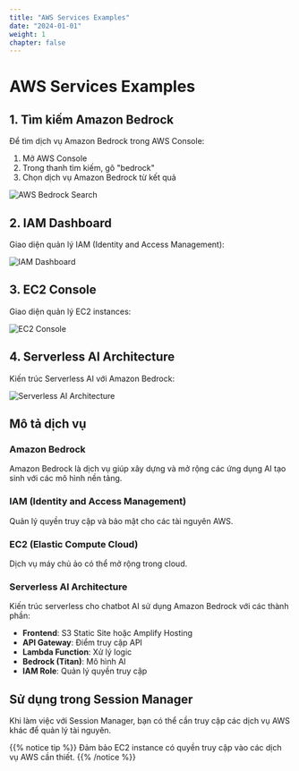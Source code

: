 ```yaml
---
title: "AWS Services Examples"
date: "2024-01-01"
weight: 1
chapter: false
---
```


# AWS Services Examples

## 1. Tìm kiếm Amazon Bedrock

Để tìm dịch vụ Amazon Bedrock trong AWS Console:

1. Mở AWS Console
2. Trong thanh tìm kiếm, gõ "bedrock"
3. Chọn dịch vụ Amazon Bedrock từ kết quả

![AWS Bedrock Search](/Work-Shop/images/aws-services/bedrock-search.png)

## 2. IAM Dashboard

Giao diện quản lý IAM (Identity and Access Management):

![IAM Dashboard](/Work-Shop/images/aws-services/iam-dashboard.png)

## 3. EC2 Console

Giao diện quản lý EC2 instances:

![EC2 Console](/Work-Shop/images/aws-services/ec2-console.png)

## 4. Serverless AI Architecture

Kiến trúc Serverless AI với Amazon Bedrock:

![Serverless AI Architecture](/Work-Shop/images/WS/Archtect.png)

## Mô tả dịch vụ

### Amazon Bedrock
Amazon Bedrock là dịch vụ giúp xây dựng và mở rộng các ứng dụng AI tạo sinh với các mô hình nền tảng.

### IAM (Identity and Access Management)
Quản lý quyền truy cập và bảo mật cho các tài nguyên AWS.

### EC2 (Elastic Compute Cloud)
Dịch vụ máy chủ ảo có thể mở rộng trong cloud.

### Serverless AI Architecture
Kiến trúc serverless cho chatbot AI sử dụng Amazon Bedrock với các thành phần:
- **Frontend**: S3 Static Site hoặc Amplify Hosting
- **API Gateway**: Điểm truy cập API
- **Lambda Function**: Xử lý logic
- **Bedrock (Titan)**: Mô hình AI
- **IAM Role**: Quản lý quyền truy cập

## Sử dụng trong Session Manager

Khi làm việc với Session Manager, bạn có thể cần truy cập các dịch vụ AWS khác để quản lý tài nguyên.

{{% notice tip %}}
Đảm bảo EC2 instance có quyền truy cập vào các dịch vụ AWS cần thiết.
{{% /notice %}} 